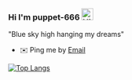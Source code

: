 ### Hi I'm puppet-666 <img src='https://qpluspicture.oss-cn-beijing.aliyuncs.com/6LjjQA/Hi.gif' alt='Hi' width="24"/>
"Blue sky high hanging my dreams"

- ✉️ Ping me by [Email](mailto:1063771217@qq.com)

[![Top Langs](https://github-readme-stats.vercel.app/api/top-langs/?username=puppet-666&layout=compact)](https://github.com/anuraghazra/github-readme-stats)
